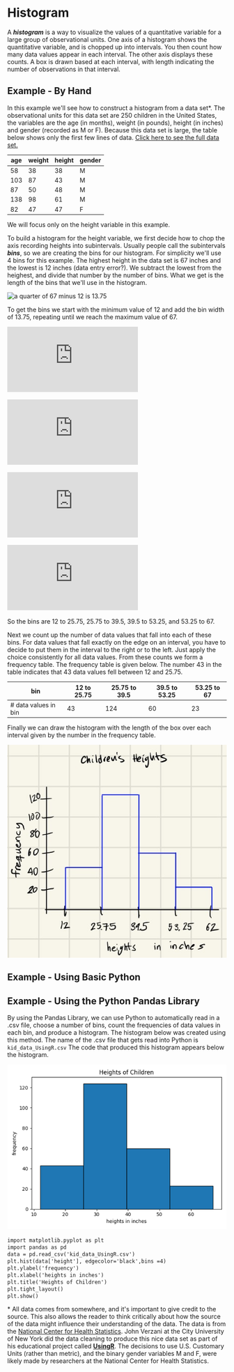 # Histogram

A ***histogram*** is a way to visualize the values of a quantitative variable for a large group of observational units.  One axis of a histogram shows the quantitative variable, and is chopped up into intervals.  You then count how many data values appear in each interval.  The other axis displays these counts.  A box is drawn based at each interval, with length indicating the number of observations in that interval.  

## Example - By Hand
In this example we'll see how to construct a histogram from a data set*.  The observational units for this data set are 250 children in the United States, the variables are the age (in months), weight (in pounds), height (in inches) and gender (recorded as M or F). Because this data set is large, the table below shows only the first few lines of data.  [Click here to see the full data set.](../data/kid-weights-UsingR.csv)

| age | weight | height | gender |
|-----|--------|--------|--------|
| 58  | 38     | 38     | M      |
| 103 | 87     | 43     | M      |
| 87  | 50     | 48     | M      |
| 138 | 98     | 61     | M      |
| 82  | 47     | 47     | F      |

 We will focus only on the height variable in this example. 
 
 To build a histogram for the height variable, we first decide how to chop the axis recording heights into subintervals.  Usually people call the subintervals ***bins***, so we are creating the bins for our histogram.  For simplicity we'll use 4 bins for this example.  The highest height in the data set is 67 inches and the lowest is 12 inches (data entry error?).  We subtract the lowest from the heighest, and divide that number by the number of bins.  What we get is the length of the bins that we'll use in the histogram.
 
![a quarter of 67 minus 12 is 13.75](https://latex.codecogs.com/svg.latex?\tfrac{1}{4}(67-12)=13.75)

To get the bins we start with the minimum value of 12 and add the bin width of 13.75, repeating until we reach the maximum value of 67.

![twelve plus 13.75 is 25.75](https://latex.codecogs.com/svg.latex?12+13.75=25.75)

![25.75 plus 13.75 is 39.5](https://latex.codecogs.com/svg.latex?25.75+13.75=39.5)

![39.5 plus 13.75 is 53.25](https://latex.codecogs.com/svg.latex?39.5+13.75=53.25)

![53.25 plus 13.75 is 67](https://latex.codecogs.com/svg.latex?53.25+13.75=67)

So the bins are 12 to 25.75, 25.75 to 39.5, 39.5 to 53.25, and 53.25 to 67.

Next we count up the number of data values that fall into each of these bins. For data values that fall exactly on the edge on an interval, you have to decide to put them in the interval to the right or to the left.  Just apply the choice consistently for all data values. From these counts we form a frequency table.  The frequency table is given below.  The number 43 in the table indicates that 43 data values fell between 12 and 25.75.



| bin | 12 to 25.75      | 25.75 to 39.5  | 39.5 to 53.25      | 53.25 to 67 |
|----------|--------------|----------|--------------|--------------|
| # data values in bin   | 43     | 124    | 60   | 23 |

Finally we can draw the histogram with the length of the box over each interval given by the number in the frequency table.


<!-- (Comment) Code for graph below is in level_1/code/bar_vert.py -->
![Histogram of children's heights by hand](../image/hist_height_byhand.png)


## Example - Using Basic Python


## Example - Using the Python Pandas Library

By using the Pandas Library, we can use Python to automatically read in a .csv file, choose a number of bins, count the frequencies of data values in each bin, and produce a histogram.  The histogram below was created using this method.  The name of the .csv file that gets read into Python is `kid_data_UsingR.csv`  The code that produced this histogram appears below the histogram.

<!-- (Comment) Code for graph below is in level_1/code/hist_pandas.py -->
![Histogram of children's heights using Pandas](../image/hist_heights_pd.png)

```
import matplotlib.pyplot as plt
import pandas as pd
data = pd.read_csv('kid_data_UsingR.csv')
plt.hist(data['height'], edgecolor='black',bins =4)
plt.ylabel('frequency')
plt.xlabel('heights in inches')
plt.title('Heights of Children')
plt.tight_layout()
plt.show()

```

\* All data comes from somewhere, and it's important to give credit to the source. This also allows the reader to think critically about how the source of the data might influence their understanding of the data. The data is from the [National Center for Health Statistics](https://www.cdc.gov/nchs/nhanes/index.htm?CDC_AA_refVal=https%3A%2F%2Fwww.cdc.gov%2Fnchs%2Fnhanes.htm). John Verzani at the City University of New York did the data cleaning to produce this nice data set as part of his educational project called [**UsingR**](https://www.math.csi.cuny.edu/Statistics/R/simpleR/). The decisions to use U.S. Customary Units (rather than metric), and the binary gender variables M and F, were likely made by researchers at the National Center for Health Statistics. 

